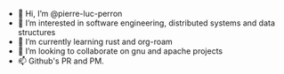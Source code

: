 - 👋 Hi, I’m @pierre-luc-perron
- 👀 I’m interested in software engineering, distributed systems and data structures
- 🌱 I’m currently learning rust and org-roam
- 💞️ I’m looking to collaborate on gnu and apache projects
- 📫 Github's PR and PM.

<!---
pierre-luc-perron/pierre-luc-perron is a ✨ special ✨ repository because its `README.md` (this file) appears on your GitHub profile.
You can click the Preview link to take a look at your changes.
--->
